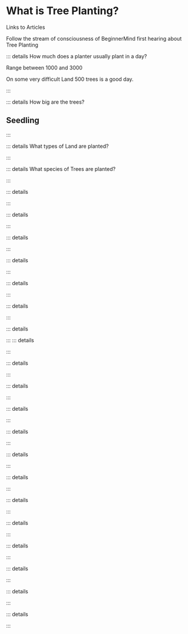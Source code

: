 # What is Tree Planting?

Links to Articles

Follow the stream of consciousness of BeginnerMind first hearing about Tree Planting


::: details How much does a planter usually plant in a day?

Range between 1000 and 3000

On some very difficult Land 500 trees is a good day.



:::

::: details How big are the trees?

## Seedling

:::

::: details What types of Land are planted?

:::

::: details What species of Trees are planted?

:::

::: details 

:::

::: details

:::

::: details

:::

::: details

:::

::: details

:::

::: details

:::

::: details

:::
::: details

:::

::: details

:::

::: details

:::

::: details

:::

::: details

:::

::: details

:::

::: details

:::

::: details

:::

::: details

:::

::: details

:::

::: details

:::

::: details

:::

::: details

:::
